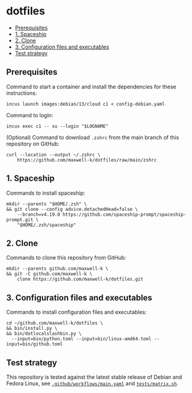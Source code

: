 # dotfiles

<!-- toc -->

- [Prerequisites](#prerequisites)
- [1. Spaceship](#1-spaceship)
- [2. Clone](#2-clone)
- [3. Configuration files and executables](#3-configuration-files-and-executables)
- [Test strategy](#test-strategy)

<!-- tocstop -->

## Prerequisites

Command to start a container and install the dependencies for these
instructions:

    incus launch images:debian/13/cloud c1 < config-debian.yaml

Command to login:

    incus exec c1 -- su --login "$LOGNAME"

(Optional) Command to download `.zshrc` from the main branch of this repository on GitHub:

    curl --location --output ~/.zshrc \
        https://github.com/maxwell-k/dotfiles/raw/main/zshrc

## 1. Spaceship

Commands to install spaceship:

<!-- embedme .README.md-files/1.sh -->

```
mkdir --parents "$HOME/.zsh" \
&& git clone --config advice.detachedHead=false \
    --branch=v4.19.0 https://github.com/spaceship-prompt/spaceship-prompt.git \
    "$HOME/.zsh/spaceship"
```

## 2. Clone

Commands to clone this repository from GitHub:

    mkdir --parents github.com/maxwell-k \
    && git -C github.com/maxwell-k \
        clone https://github.com/maxwell-k/dotfiles.git

<!-- for equivalent setup from a local checkout see .README.md-files/2.sh -->

## 3. Configuration files and executables

Commands to install configuration files and executables:

<!-- embedme .README.md-files/3.sh -->

```
cd ~/github.com/maxwell-k/dotfiles \
&& bin/install.py \
&& bin/dotlocalslashbin.py \
  --input=bin/python.toml --input=bin/linux-amd64.toml --input=bin/github.toml
```

## Test strategy

This repository is tested against the latest stable release of Debian and Fedora
Linux, see [`.github/workflows/main.yaml`](.github/workflows/main.yaml) and
[`tests/matrix.sh`](tests/matrix.sh).

<!--
README.md
SPDX-License-Identifier: CC0-1.0
Copyright Keith Maxwell
-->
<!-- vim: set filetype=markdown.embedme.markdown-toc.htmlCommentNoSpell.dprint : -->
